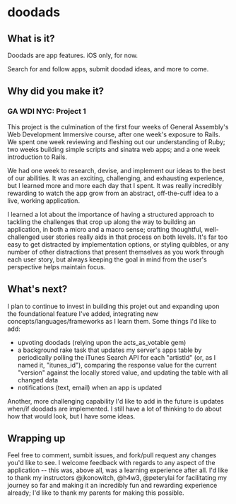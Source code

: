 doodads
=======

## What is it?

Doodads are app features. iOS only, for now.

Search for and follow apps, submit doodad ideas, and more to come.

## Why did you make it?
### GA WDI NYC: Project 1 

This project is the culmination of the first four weeks of General Assembly's Web Development Immersive course, after one week's exposure to Rails. We spent one week reviewing and fleshing out our understanding of Ruby; two weeks building simple scripts and sinatra web apps; and a one week introduction to Rails.

We had one week to research, devise, and implement our ideas to the best of our abilities. It was an exciting, challenging, and exhausting experience, but I learned more and more each day that I spent. It was really incredibly rewarding to watch the app grow from an abstract, off-the-cuff idea to a live, working application.

I learned a lot about the importance of having a structured approach to tackling the challenges that crop up along the way to building an application, in both a micro and a macro sense; crafting thoughtful, well-challenged user stories really aids in that process on both levels. It's far too easy to get distracted by implementation options, or styling quibbles, or any number of other distractions that present themselves as you work through each user story, but always keeping the goal in mind from the user's perspective helps maintain focus.

## What's next?

I plan to continue to invest in building this projet out and expanding upon the foundational feature I've added, integrating new concepts/languages/frameworks as I learn them. Some things I'd like to add: 

  * upvoting doodads (relying upon the acts_as_votable gem)
  * a background rake task that updates my server's apps table by periodically polling the iTunes Search API for each "artistId" (or, as I named it, "itunes_id"), comparing the response value for the current "version" against the locally stored value, and updating the table with all changed data
  * notifications (text, email) when an app is updated

Another, more challenging capability I'd like to add in the future is updates when/if doodads are implemented. I still have a lot of thinking to do about how that would look, but I have some ideas.

## Wrapping up

Feel free to comment, sumbit issues, and fork/pull request any changes you'd like to see. I welcome feedback with regards to any aspect of the application -- this was, above all, was a learning experience after all. I'd like to thank my instructors @jkonowitch, @h4w3, @peterylai for facilitating my journey so far and making it an incredibly fun and rewarding experience already; I'd like to thank my parents for making this possible.